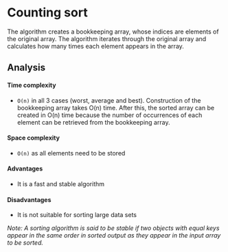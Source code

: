 # Counting sort
The algorithm creates a bookkeeping array, whose indices are elements of the
original array. The algorithm iterates through the original array and calculates
how many times each element appears in the array.

## Analysis
#### Time complexity
- `O(n)` in all 3 cases (worst, average and best). Construction of the bookkeeping array takes O(n) time. After this, the sorted
array can be created in O(n) time because the number of occurrences of each
element can be retrieved from the bookkeeping array.

#### Space complexity 
- `O(n)` as all elements need to be stored 

#### Advantages
- It is a fast and stable algorithm 


#### Disadvantages 
- It is not suitable for sorting large data sets

_Note: A sorting algorithm is said to be stable if two objects with equal keys appear in the same order in sorted output as they appear in the input array to be sorted._